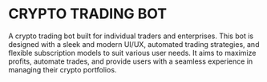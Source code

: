 # CRYPTO TRADING BOT

A crypto trading bot built for individual traders and enterprises. This bot is designed with a sleek and modern UI/UX, automated trading strategies, and flexible subscription models to suit various user needs. It aims to maximize profits, automate trades, and provide users with a seamless experience in managing their crypto portfolios.


